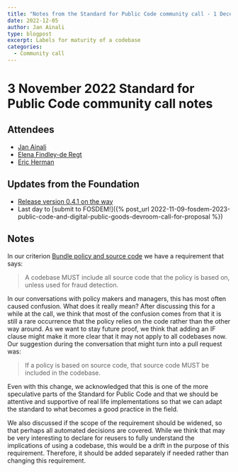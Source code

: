 ```yaml
---
title: "Notes from the Standard for Public Code community call - 1 December 2022"
date: 2022-12-05
author: Jan Ainali
type: blogpost
excerpt: Labels for maturity of a codebase
categories:
  - Community call
---
```


# 3 November 2022 Standard for Public Code community call notes

## Attendees

* [Jan Ainali](https://publiccode.net/who-we-are/team/jan-ainali.html)
* [Elena Findley-de Regt](https://publiccode.net/who-we-are/team/elena-findley-de-regt.html)
* [Eric Herman](https://publiccode.net/who-we-are/team/eric-herman.html)

## Updates from the Foundation

* [Release version 0.4.1 on the way](https://github.com/publiccodenet/standard/issues/771)
* Last day to [submit to FOSDEM!]({% post_url 2022-11-09-fosdem-2023-public-code-and-digital-public-goods-devroom-call-for-proposal %})

## Notes

In our criterion [Bundle policy and source code](https://standard.publiccode.net/criteria/bundle-policy-and-code.html) we have a requirement that says:

> A codebase MUST include all source code that the policy is based on, unless used for fraud detection.

In our conversations with policy makers and managers, this has most often caused confusion.
What does it really mean?
After discussing this for a while at the call, we think that most of the confusion comes from that it is still a rare occurrence that the policy relies on the code rather than the other way around.
As we want to stay future proof, we think that adding an IF clause might make it more clear that it may not apply to all codebases now.
Our suggestion during the conversation that might turn into a pull request was:

> If a policy is based on source code, that source code MUST be included in the codebase.

Even with this change, we acknowledged that this is one of the more speculative parts of the Standard for Public Code and that we should be attentive and supportive of real life implementations so that we can adapt the standard to what becomes a good practice in the field.

We also discussed if the scope of the requirement should be widened, so that perhaps all automated decisions are covered.
While we think that may be very interesting to declare for reusers to fully understand the implications of using a codebase, this would be a drift in the purpose of this requirement.
Therefore, it should be added separately if needed rather than changing this requirement.
